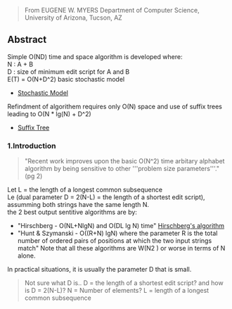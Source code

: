 >From EUGENE W. MYERS Department of Computer Science, University of Arizona, Tucson, AZ

## Abstract
Simple O(ND) time and space algorithm is developed where: <br />
N : A + B <br />
D : size of minimum edit script for A and B <br />
E(T) = O(N+D^2) basic stochastic model
* [Stochastic Model](https://en.wikipedia.org/wiki/Stochastic_modelling_(insurance))

Refindment of algorithem requires only O(N) space and use of suffix trees leading to O(N * lg(N) + D^2)
* [Suffix Tree](https://en.wikipedia.org/wiki/Suffix_tree)

### 1.Introduction

> "Recent work improves upon the basic O(N^2) time arbitary alphabet algorithm by being sensitive to other '''problem size parameters'''." (pg 2)

Let L = the length of a longest common subsequence <br />
Le (dual parameter D = 2(N-L) = the length of a shortest edit script), assumming both strings have the same length N. <br />
the 2 best output sentitive algorithms are by:
* "Hirschberg - O(NL+NlgN) and O(DL lg N) time" [Hirschberg's algorithm](https://en.wikipedia.org/wiki/Hirschberg%27s_algorithm)
* "Hunt & Szymanski - O((R+N) lgN) where the parameter R is the total number of ordered pairs of positions at which the two input strings match"
Note that all these algorithms are W(N2 ) or worse in terms of N alone.

In practical situations, it is usually the parameter D that is small.
> Not sure what D is.. D = the length of a shortest edit script? and how is D = 2(N-L)? 
N = Number of elements?
L = length of a longest common subsequence
